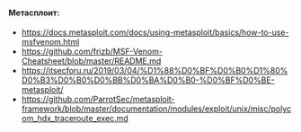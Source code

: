 #### Метасплоит:
* https://docs.metasploit.com/docs/using-metasploit/basics/how-to-use-msfvenom.html
* https://github.com/frizb/MSF-Venom-Cheatsheet/blob/master/README.md
* https://itsecforu.ru/2019/03/04/%D1%88%D0%BF%D0%B0%D1%80%D0%B3%D0%B0%D0%BB%D0%BA%D0%B0-%D0%BF%D0%BE-metasploit/
* https://github.com/ParrotSec/metasploit-framework/blob/master/documentation/modules/exploit/unix/misc/polycom_hdx_traceroute_exec.md
